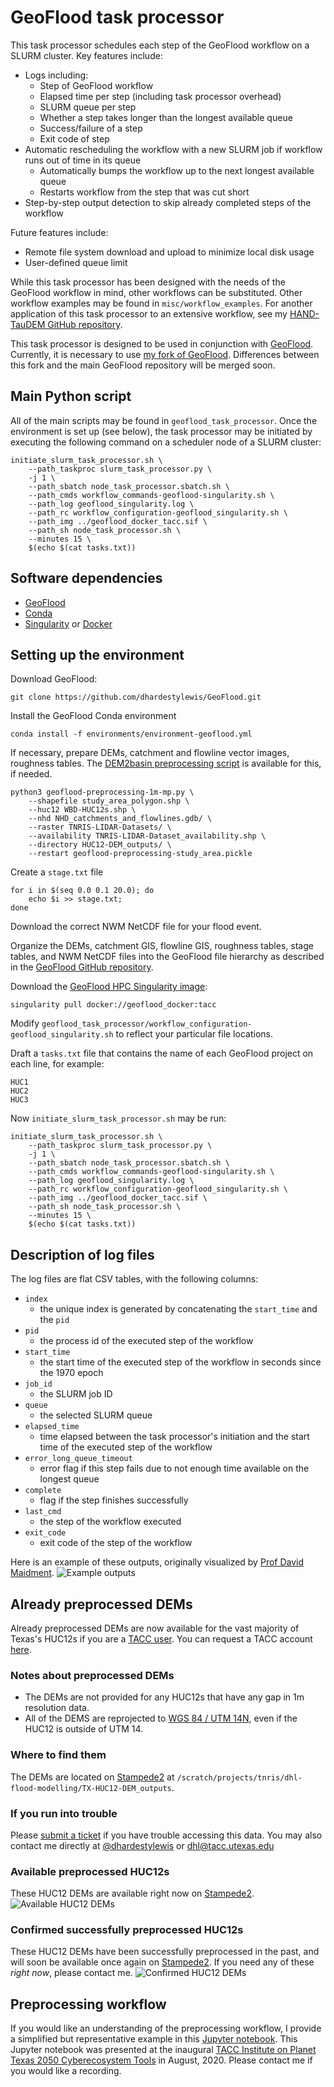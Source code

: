 # GeoFlood task processor
This task processor schedules each step of the GeoFlood workflow on a SLURM cluster. Key features include:
* Logs including:
    * Step of GeoFlood workflow
    * Elapsed time per step (including task processor overhead)
    * SLURM queue per step
    * Whether a step takes longer than the longest available queue
    * Success/failure of a step
    * Exit code of step
* Automatic rescheduling the workflow with a new SLURM job if workflow runs out of time in its queue
    * Automatically bumps the workflow up to the next longest available queue
    * Restarts workflow from the step that was cut short
* Step-by-step output detection to skip already completed steps of the workflow

Future features include:
* Remote file system download and upload to minimize local disk usage
* User-defined queue limit

While this task processor has been designed with the needs of the GeoFlood workflow in mind, other workflows can be substituted.
Other workflow examples may be found in `misc/workflow_examples`.
For another application of this task processor to an extensive workflow, see my [HAND-TauDEM GitHub repository](https://github.com/dhardestylewis/HAND-TauDEM).

This task processor is designed to be used in conjunction with [GeoFlood](https://github.com/passaH2O/GeoFlood).
Currently, it is necessary to use [my fork of GeoFlood](https://github.com/dhardestylewis/GeoFlood).
Differences between this fork and the main GeoFlood repository will be merged soon.

## Main Python script
All of the main scripts may be found in `geoflood_task_processor`.
Once the environment is set up (see below), the task processor may be initiated by executing the following command on a scheduler node of a SLURM cluster:
```
initiate_slurm_task_processor.sh \
    --path_taskproc slurm_task_processor.py \
    -j 1 \
    --path_sbatch node_task_processor.sbatch.sh \
    --path_cmds workflow_commands-geoflood-singularity.sh \
    --path_log geoflood_singularity.log \
    --path_rc workflow_configuration-geoflood_singularity.sh \
    --path_img ../geoflood_docker_tacc.sif \
    --path_sh node_task_processor.sh \
    --minutes 15 \
    $(echo $(cat tasks.txt))
```

## Software dependencies
* [GeoFlood](https://github.com/dhardestylewis/GeoFlood)
* [Conda](https://conda.io/projects/conda/en/latest/user-guide/install/linux.html)
* [Singularity](https://sylabs.io/guides/3.0/user-guide/installation.html) or [Docker](https://docs.docker.com/engine/install/centos/)

## Setting up the environment
Download GeoFlood:
```
git clone https://github.com/dhardestylewis/GeoFlood.git
```
Install the GeoFlood Conda environment
```
conda install -f environments/environment-geoflood.yml
```
If necessary, prepare DEMs, catchment and flowline vector images, roughness tables. The [DEM2basin preprocessing script](https://github.com/dhardestylewis/DEM2basin) is available for this, if needed.
```
python3 geoflood-preprocessing-1m-mp.py \
    --shapefile study_area_polygon.shp \
    --huc12 WBD-HUC12s.shp \
    --nhd NHD_catchments_and_flowlines.gdb/ \
    --raster TNRIS-LIDAR-Datasets/ \
    --availability TNRIS-LIDAR-Dataset_availability.shp \
    --directory HUC12-DEM_outputs/ \
    --restart geoflood-preprocessing-study_area.pickle
```
Create a `stage.txt` file
```
for i in $(seq 0.0 0.1 20.0); do
    echo $i >> stage.txt;
done
```
Download the correct NWM NetCDF file for your flood event.

Organize the DEMs, catchment GIS, flowline GIS, roughness tables, stage tables, and NWM NetCDF files into the GeoFlood file hierarchy as described in the [GeoFlood GitHub repository](https://github.com/dhardestylewis/GeoFlood).

Download the [GeoFlood HPC Singularity image](https://hub.docker.com/r/dhardestylewis/geoflood_docker):
```
singularity pull docker://geoflood_docker:tacc
```

Modify `geoflood_task_processor/workflow_configuration-geoflood_singularity.sh` to reflect your particular file locations.

Draft a `tasks.txt` file that contains the name of each GeoFlood project on each line, for example:
```
HUC1
HUC2
HUC3
```

Now `initiate_slurm_task_processor.sh` may be run:
```
initiate_slurm_task_processor.sh \
    --path_taskproc slurm_task_processor.py \
    -j 1 \
    --path_sbatch node_task_processor.sbatch.sh \
    --path_cmds workflow_commands-geoflood-singularity.sh \
    --path_log geoflood_singularity.log \
    --path_rc workflow_configuration-geoflood_singularity.sh \
    --path_img ../geoflood_docker_tacc.sif \
    --path_sh node_task_processor.sh \
    --minutes 15 \
    $(echo $(cat tasks.txt))
```

## Description of log files
The log files are flat CSV tables, with the following columns:
* `index`
    * the unique index is generated by concatenating the `start_time` and the `pid`
* `pid`
    * the process id of the executed step of the workflow
* `start_time`
    * the start time of the executed step of the workflow in seconds since the 1970 epoch
* `job_id`
    * the SLURM job ID
* `queue`
    * the selected SLURM queue
* `elapsed_time`
    * time elapsed between the task processor's initiation and the start time of the executed step of the workflow
* `error_long_queue_timeout`
    * error flag if this step fails due to not enough time available on the longest queue
* `complete`
    * flag if the step finishes successfully
* `last_cmd`
    * the step of the workflow executed
* `exit_code`
    * exit code of the step of the workflow

Here is an example of these outputs, originally visualized by [Prof David Maidment](https://www.caee.utexas.edu/faculty/directory/maidment).
![Example outputs](https://github.com/dhardestylewis/GeoFlood-preprocessing/blob/master/DEM-HUC12-Outputs_example.jpg)

## Already preprocessed DEMs
Already preprocessed DEMs are now available for the vast majority of Texas's HUC12s if you are a [TACC user](https://portal.tacc.utexas.edu/). You can request a TACC account [here](https://portal.tacc.utexas.edu/account-request).
### Notes about preprocessed DEMs
* The DEMs are not provided for any HUC12s that have any gap in 1m resolution data.
* All of the DEMS are reprojected to [WGS 84 / UTM 14N](https://epsg.io/32614), even if the HUC12 is outside of UTM 14.
### Where to find them
The DEMs are located on [Stampede2](https://www.tacc.utexas.edu/systems/stampede2) at `/scratch/projects/tnris/dhl-flood-modelling/TX-HUC12-DEM_outputs`.
### If you run into trouble
Please [submit a ticket](https://portal.tacc.utexas.edu/tacc-consulting) if you have trouble accessing this data. You may also contact me directly at [@dhardestylewis](https://github.com/dhardestylewis) or <dhl@tacc.utexas.edu>
### Available preprocessed HUC12s
These HUC12 DEMs are available right now on [Stampede2](https://www.tacc.utexas.edu/systems/stampede2).
![Available HUC12 DEMs](https://github.com/dhardestylewis/GeoFlood-preprocessing/blob/master/DEM-HUC12-Availability.png)
### Confirmed successfully preprocessed HUC12s
These HUC12 DEMs have been successfully preprocessed in the past, and will soon be available once again on [Stampede2](https://www.tacc.utexas.edu/systems/stampede2). If you need any of these _right now_, please contact me.
![Confirmed HUC12 DEMs](https://github.com/dhardestylewis/GeoFlood-preprocessing/blob/master/DEM-HUC12-Confirmed.png)

## Preprocessing workflow
If you would like an understanding of the preprocessing workflow, I provide a simplified but representative example in this [Jupyter notebook](https://github.com/dhardestylewis/GeoFlood-preprocessing/blob/master/GeoFlood-Preprocessing.ipynb). This Jupyter notebook was presented at the inaugural [TACC Institute on Planet Texas 2050 Cyberecosystem Tools](https://bridgingbarriers.utexas.edu/pt2050-tacc-institute/) in August, 2020. Please contact me if you would like a recording.


